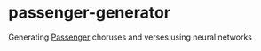 # passenger-generator
Generating [Passenger](https://en.wikipedia.org/wiki/Passenger_(singer)) choruses and verses using neural networks
